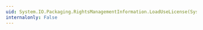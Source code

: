 ```yaml
---
uid: System.IO.Packaging.RightsManagementInformation.LoadUseLicense(System.Security.RightsManagement.ContentUser)
internalonly: False
---
```

